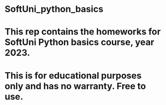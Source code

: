 # SoftUni_python_basics
# This rep contains the homeworks for SoftUni Python basics course, year 2023. 
# This is for educational purposes only and has no warranty. Free to use. 
